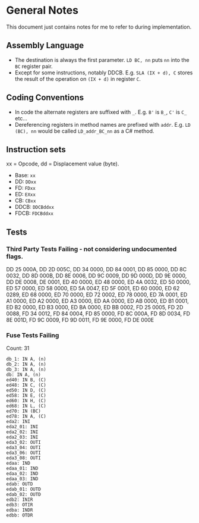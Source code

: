 ﻿# General Notes

This document just contains notes for me to refer to during implementation.

## Assembly Language

- The destination is always the first parameter. `LD BC, nn` puts `nn` into the `BC` register pair.
- Except for some instructions, notably DDCB. E.g. `SLA (IX + d), C` stores the result of the operation on `(IX + d)` in register `C`.

## Coding Conventions

- In code the alternate registers are suffixed with `_`. E.g. `B'` is `B_`, `C'` is `C_` etc...
- Dereferencing registers in method names are prefixed with `addr`. E.g. `LD (BC), nn` would be called `LD_addr_BC_nn` as a C# method.

## Instruction sets

xx = Opcode, dd = Displacement value (byte).

- Base: `xx`
- DD: `DDxx`
- FD: `FDxx`
- ED: `EXxx`
- CB: `CBxx`
- DDCB: `DDCBddxx`
- FDCB: `FDCBddxx`

## Tests

### Third Party Tests Failing - not considering undocumented flags.

DD 25 000A, DD 2D 005C, DD 34 0000, DD 84 0001, DD 85 0000, DD 8C 0032, DD 8D 000B, DD 8E 0006, DD 9C 0009, DD 9D 000D, DD 9E 0000, DD DE 0008, DE 0001, 
ED 40 0000, ED 48 0000, ED 4A 0032, ED 50 0000, ED 57 0000, ED 58 0000, ED 5A 0047, ED 5F 0001, ED 60 0000, ED 62 0289, ED 68 0000, ED 70 0000, ED 72 0002, 
ED 78 0000, ED 7A 0001, ED A1 0000, ED A2 0000, ED A3 0000, ED AA 0000, ED AB 0000, ED B1 0001, ED B2 0000, ED B3 0000, ED BA 0000, ED BB 0002, 
FD 25 0005, FD 2D 0088, FD 34 0012, FD 84 0004, FD 85 0000, FD 8C 000A, FD 8D 0034, FD 8E 001D, FD 9C 0009, FD 9D 0011, FD 9E 0000, FD DE 000E

### Fuse Tests Failing

Count: 31

```
db_1: IN A, (n)
db_2: IN A, (n)
db_3: IN A, (n)
db: IN A, (n)
ed40: IN B, (C)
ed48: IN C, (C)
ed50: IN D, (C)
ed58: IN E, (C)
ed60: IN H, (C)
ed68: IN L, (C)
ed70: IN (BC)
ed78: IN A, (C)
eda2: INI
eda2_01: INI
eda2_02: INI
eda2_03: INI
eda3_02: OUTI
eda3_04: OUTI
eda3_06: OUTI
eda3_08: OUTI
edaa: IND
edaa_01: IND
edaa_02: IND
edaa_03: IND
edab: OUTD
edab_01: OUTD
edab_02: OUTD
edb2: INIR
edb3: OTIR
edba: INDR
edbb: OTDR
```